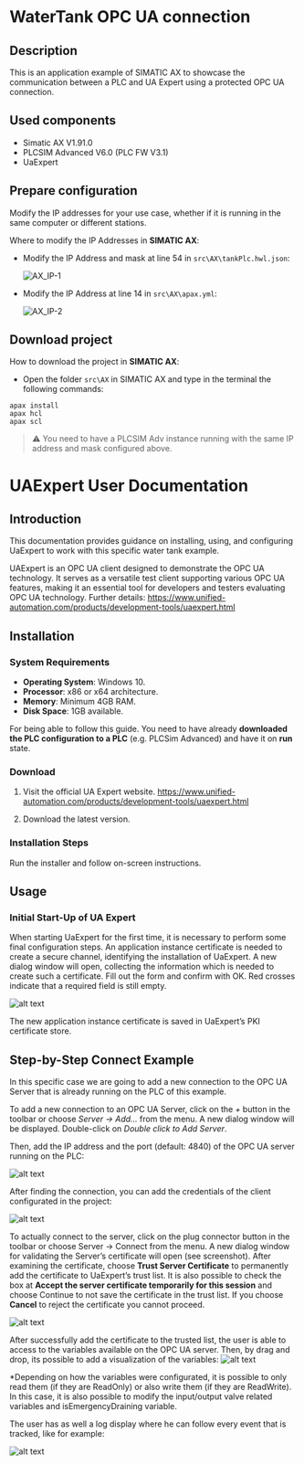 # WaterTank OPC UA connection

## Description
This is an application example of SIMATIC AX to showcase the communication between a PLC and UA Expert using a protected OPC UA connection.

## Used components

- Simatic AX V1.91.0
- PLCSIM Advanced V6.0 (PLC FW V3.1)
- UaExpert

## Prepare configuration
Modify the IP addresses for your use case, whether if it is running in the same computer or different stations.

Where to modify the IP Addresses in **SIMATIC AX**:
  - Modify the IP Address and mask at line 54 in `src\AX\tankPlc.hwl.json`:

    ![AX_IP-1](docs/graphics/AX_IP-1.jpg)

  - Modify the IP Address at line 14 in `src\AX\apax.yml`:

    ![AX_IP-2](docs/graphics/AX_IP-2.jpg)

## Download project

How to download the project in **SIMATIC AX**:
  - Open the folder `src\AX` in SIMATIC AX and type in the terminal the following commands:
  ```console
  apax install
  apax hcl
  apax scl
  ```
  > :warning:
  > You need to have a PLCSIM Adv instance running with the same IP address and mask configured above.

# UAExpert  User Documentation

## Introduction

This documentation provides guidance on installing, using, and configuring UaExpert to work with this specific water tank example.

UAExpert is an OPC UA client designed to demonstrate the OPC UA technology. It serves as a versatile test client supporting various OPC UA features, making it an essential tool for developers and testers evaluating OPC UA technology. Further details: https://www.unified-automation.com/products/development-tools/uaexpert.html

## Installation

### System Requirements

- **Operating System**: Windows 10.
- **Processor**: x86 or x64 architecture.
- **Memory**: Minimum 4GB RAM.
- **Disk Space**: 1GB available.


For being able to follow this guide. You need to have already **downloaded the PLC configuration to a PLC** (e.g. PLCSim Advanced) and have it on **run** state.

###  Download

1. Visit the official UA Expert website. https://www.unified-automation.com/products/development-tools/uaexpert.html

2. Download the latest version.

### Installation Steps

Run the installer and follow on-screen instructions.

## Usage

### Initial Start-Up of UA Expert

When starting UaExpert for the first time, it is necessary to perform some final configuration steps. 
An application instance certificate is needed to create a secure channel, identifying the installation of UaExpert. A new dialog window will open, collecting the information which is needed to create such a certificate. Fill out the form and confirm with OK. Red crosses indicate that a required field is still empty.

![alt text](docs/graphics/NewApplicationInstanceCertificate.png)

The new application instance certificate is saved in UaExpert’s PKI certificate store.

## Step-by-Step Connect Example

In this specific case we are going to add a new connection to the OPC UA Server that is already running on the PLC of this example.

To add a new connection to an OPC UA Server, click on the _+_ button in the toolbar or choose _Server -> Add..._ from the menu. A new dialog window will be displayed. Double-click on _Double click to Add Server_.

Then, add the IP address and the port (default: 4840) of the OPC UA server running on the PLC:

![alt text](docs/graphics/AddServerConnection.png)

After finding the connection, you can add the credentials of the client configurated in the project: 

![alt text](docs/graphics/UserCredentials.png)

To actually connect to the server, click on the plug connector button in the toolbar or choose Server → Connect from the menu. A new dialog window for validating the Server’s certificate will open (see screenshot). After examining the certificate, choose **Trust Server Certificate** to permanently add the certificate to UaExpert’s trust list. It is also possible to check the box at **Accept the server certificate temporarily for this session** and choose Continue to not save the certificate in the trust list. If you choose **Cancel** to reject the certificate you cannot proceed.

![alt text](docs/graphics/TrustCertificate.png)


After successfully add the certificate to the trusted list, the user is able to access to the variables available on the OPC UA server. Then, by drag and drop, its possible to add a visualization of the variables:
![alt text](docs/graphics/VariableDisplay.png)

*Depending on how the variables were configurated, it is possible to only read them (if they are ReadOnly) or also write them (if they are ReadWrite). In this case, it is also possible to modify the input/output valve related variables and isEmergencyDraining variable.

The user has as well a log display where he can follow every event that is tracked, like for example:

![alt text](docs/graphics/LogEvent.png)
